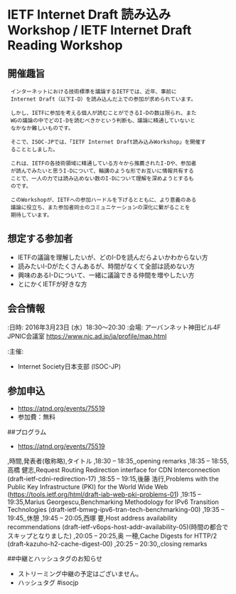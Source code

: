 # IETF Internet Draft 読み込み Workshop / IETF Internet Draft Reading Workshop

## 開催趣旨

     インターネットにおける技術標準を議論するIETFでは、近年、事前に
     Internet Draft（以下I-D）を読み込んだ上での参加が求められています。
    
     しかし、IETFに参加を考える個人が読むことができるI-Dの数は限られ、また
     WGの議論の中でどのI-Dを読むべきかという判断も、議論に精通していないと
     なかなか難しいものです。
    
     そこで、ISOC-JPでは、「IETF Internet Draft読み込みWorkshop」を開催す
     ることとしました。
    
     これは、IETFの各技術領域に精通している方々から推薦されたI-Dや、参加者
     が読んでみたいと思うI-Dについて、輪講のような形でお互いに情報共有する
     ことで、一人の力では読み込めない数のI-Dについて理解を深めようとするも
     のです。
    
     このWorkshopが、IETFへの参加ハードルを下げるとともに、より意義のある
     議論に役立ち、また参加者同士のコミュニケーションの深化に繋がることを
     期待しています。


## 想定する参加者
*  IETFの議論を理解したいが、どのI-Dを読んだらよいかわからない方
*  読みたいI-Dがたくさんあるが、時間がなくて全部は読めない方
*  興味のあるI-Dについて、一緒に議論できる仲間を増やしたい方
*  とにかくIETFが好きな方

## 会合情報
:日時: 2016年3月23日 (水）18:30〜20:30
:会場: アーバンネット神田ビル4F JPNIC会議室 https://www.nic.ad.jp/ja/profile/map.html

:主催:
*  Internet Society日本支部 (ISOC-JP)


## 参加申込
*  https://atnd.org/events/75519
*  参加費：無料

##プログラム
*  https://atnd.org/events/75519

,時間,発表者(敬称略),タイトル
,18:30 &#8211; 18:35,,opening remarks
,18:35 &#8211; 18:55,高橋 健志,Request Routing Redirection interface for CDN Interconnection (draft-ietf-cdni-redirection-17)
,18:55 &#8211; 19:15,後藤 浩行,Problems with the Public Key Infrastructure (PKI) for the World Wide Web (https://tools.ietf.org/html/draft-iab-web-pki-problems-01)
,19:15 &#8211; 19:35,Marius Georgescu,Benchmarking Methodology for IPv6 Transition Technologies (draft-ietf-bmwg-ipv6-tran-tech-benchmarking-00)
,19:35 &#8211; 19:45,,休憩
,19:45 &#8211; 20:05,西塚 要,Host address availability recommendations (draft-ietf-v6ops-host-addr-availability-05)(時間の都合でスキップとなりました)
,20:05 &#8211; 20:25,奥 一穂,Cache Digests for HTTP/2 (draft-kazuho-h2-cache-digest-00)
,20:25 &#8211; 20:30,,closing remarks

##中継とハッシュタグのお知らせ
*  ストリーミング中継の予定はございません。
*  ハッシュタグ  #isocjp